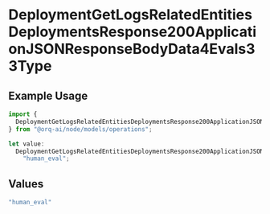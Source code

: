 # DeploymentGetLogsRelatedEntitiesDeploymentsResponse200ApplicationJSONResponseBodyData4Evals33Type

## Example Usage

```typescript
import {
  DeploymentGetLogsRelatedEntitiesDeploymentsResponse200ApplicationJSONResponseBodyData4Evals33Type,
} from "@orq-ai/node/models/operations";

let value:
  DeploymentGetLogsRelatedEntitiesDeploymentsResponse200ApplicationJSONResponseBodyData4Evals33Type =
    "human_eval";
```

## Values

```typescript
"human_eval"
```